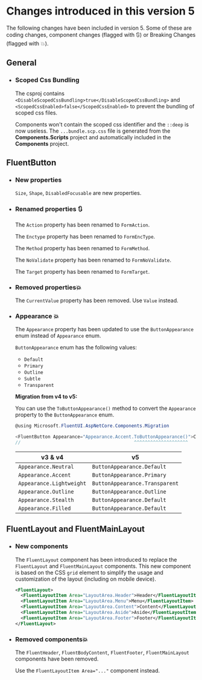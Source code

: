 # Changes introduced in this version 5

The following changes have been included in version 5.
Some of these are coding changes,
component changes (flagged with 🔃) or Breaking Changes (flagged with 💥).

## General

- ### Scoped Css Bundling

  The csproj contains `<DisableScopedCssBundling>true</DisableScopedCssBundling>`
  and `<ScopedCssEnabled>false</ScopedCssEnabled>` to prevent the bundling of scoped css files.

  Components won't contain the scoped css identifier and the `::deep` is now useless.
  The `...bundle.scp.css` file is generated from the **Components.Scripts** project and automatically included in the **Components** project.

## FluentButton

  - ### New properties
    `Size`,  `Shape`, `DisabledFocusable` are new properties.

  - ### Renamed properties 🔃
    The `Action` property has been renamed to `FormAction`.

    The `Enctype` property has been renamed to `FormEncType`.

    The `Method` property has been renamed to `FormMethod`.

    The `NoValidate` property has been renamed to `FormNoValidate`.

    The `Target` property has been renamed to `FormTarget`.

  - ### Removed properties💥
    The `CurrentValue` property has been removed. Use `Value` instead.

  - ### Appearance 💥
      The `Appearance` property has been updated to use the `ButtonAppearance` enum
      instead of `Appearance` enum.

      `ButtonAppearance` enum has the following values:
      - `Default`
      - `Primary`
      - `Outline`
      - `Subtle`
      - `Transparent`

    **Migration from v4 to v5:**

	You can use the `ToButtonAppearance()` method to convert the `Appearance` property to the `ButtonAppearance` enum.
	```csharp	
	@using Microsoft.FluentUI.AspNetCore.Components.Migration

	<FluentButton Appearance="Appearance.Accent.ToButtonAppearance()">Click</FluentButton>
	//                                          ^^^^^^^^^^^^^^^^^^^^
	```

      |v3 & v4|v5|
      |---|---|
      |`Appearance.Neutral`    |`ButtonAppearance.Default`|
      |`Appearance.Accent`     |`ButtonAppearance.Primary`|
      |`Appearance.Lightweight`|`ButtonAppearance.Transparent`|
      |`Appearance.Outline`    |`ButtonAppearance.Outline`|
      |`Appearance.Stealth`    |`ButtonAppearance.Default`|
      |`Appearance.Filled`     |`ButtonAppearance.Default`|

## FluentLayout and FluentMainLayout

- ### New components

  The `FluentLayout` component has been introduced to replace the `FluentLayout` and `FluentMainLayout` components.
  This new component is based on the CSS `grid` element to simplify the usage and customization of the layout
  (including on mobile device).

   ```xml
   <FluentLayout>
     <FluentLayoutItem Area="LayoutArea.Header">Header</FluentLayoutItem>
     <FluentLayoutItem Area="LayoutArea.Menu">Menu</FluentLayoutItem>
     <FluentLayoutItem Area="LayoutArea.Content">Content</FluentLayoutItem>
     <FluentLayoutItem Area="LayoutArea.Aside">Aside</FluentLayoutItem>
     <FluentLayoutItem Area="LayoutArea.Footer">Footer</FluentLayoutItem>
   </FluentLayout>
   ```

- ### Removed components💥
  The `FluentHeader`, `FluentBodyContent`, `FluentFooter`, `FluentMainLayout` components have been removed.

  Use the `FluentLayoutItem Area="..."` component instead.
